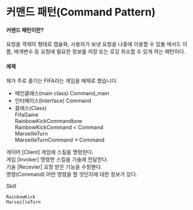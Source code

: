 커맨드 패턴(Command Pattern)
=========================
#### 커맨드 패턴이란?
요청을 객체의 형태로 캡슐화,
사용자가 보낸 요청을 나중에 이용할 수 있돌 메서드 이름, 매게변수 등 요청에 필요한 정보를
저장 또는 로깅 취소할 수 있게 하는 패턴이다.


#### 예제
제가 주로 즐기는 FIFA라는 게임을 에제로 했습니다.
<ul>
<li>
메인클래스(main class)
Command_main
</li>
<li>
인터페이스(Interface)
Command
</li>
<li>
클래스(Class)<br>
FifaGame<br>
RainbowKickCommandbow<br>
RainbowKickCommand  < Command<br>
MarseilleTurn<br>
MarseilleTurnCommand <-Command<br>
</li>
</ul>

게이머 [Client]
게임에 스킬을 명령한다.<br>
게임 [Invoker]
명령한 스킬을 기술에 전달한다.<br>
기술 [Recevier]
요청 받은 기능을 수힝핸다.<br>
명령(Command)
어떤 명령을 할 것인지에 대한 정보가 있다.<br>

Skill

	RainbowKick
	MarseilleTurn

